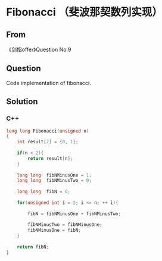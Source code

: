 # Fibonacci （斐波那契数列实现）



## From

《剑指offer》Question No.9



## Question

Code implementation of fibonacci.



## Solution  



### C++

```c++
long long Fibonacci(unsigned n)
{
    int result[2] = {0, 1};
    
    if(n < 2){
        return result[n];
    }
    
    long long  fibNMinusOne = 1;
    long long  fibNMinusTwo = 0;
    
    long long  fibN = 0;
    
    for(unsigned int i = 2; i <= n; ++ i){
        
        fibN = fibNMinusOne + fibNMinusTwo;
        
        fibNMinusTwo = fibNMinusOne;
        fibNMinusOne = fibN;
    }
    
    return fibN;
}
```

